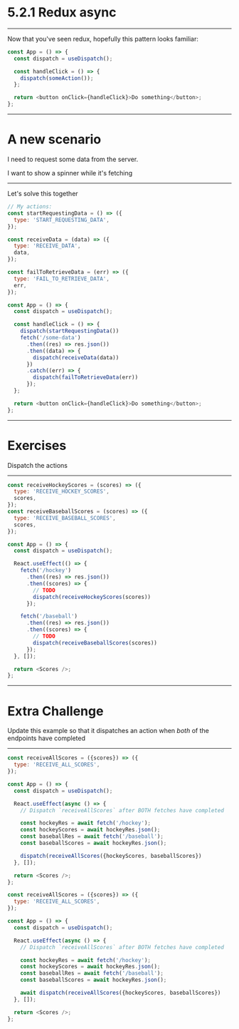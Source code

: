 # 5.2.1 Redux async

---

Now that you've seen redux, hopefully this pattern looks familiar:

```js
const App = () => {
  const dispatch = useDispatch();

  const handleClick = () => {
    dispatch(someAction());
  };

  return <button onClick={handleClick}>Do something</button>;
};
```

---

# A new scenario

I need to request some data from the server.

I want to show a spinner while it's fetching

---

Let's solve this together

```js
// My actions:
const startRequestingData = () => ({
  type: 'START_REQUESTING_DATA',
});

const receiveData = (data) => ({
  type: 'RECEIVE_DATA',
  data,
});

const failToRetrieveData = (err) => ({
  type: 'FAIL_TO_RETRIEVE_DATA',
  err,
});

const App = () => {
  const dispatch = useDispatch();

  const handleClick = () => {
    dispatch(startRequestingData())
    fetch('/some-data')
      .then((res) => res.json())
      .then((data) => {
        dispatch(receiveData(data))
      })
      .catch((err) => {
        dispatch(failToRetrieveData(err))
      });
  };

  return <button onClick={handleClick}>Do something</button>;
};
```

---

# Exercises

Dispatch the actions

---

```js
const receiveHockeyScores = (scores) => ({
  type: 'RECEIVE_HOCKEY_SCORES',
  scores,
});
const receiveBaseballScores = (scores) => ({
  type: 'RECEIVE_BASEBALL_SCORES',
  scores,
});

const App = () => {
  const dispatch = useDispatch();

  React.useEffect(() => {
    fetch('/hockey')
      .then((res) => res.json())
      .then((scores) => {
        // TODO
        dispatch(receiveHockeyScores(scores))
      });

    fetch('/baseball')
      .then((res) => res.json())
      .then((scores) => {
        // TODO
        dispatch(receiveBaseballScores(scores))
      });
  }, []);

  return <Scores />;
};
```

---

# Extra Challenge

Update this example so that it dispatches an action when _both_ of the endpoints have completed

---

```js
const receiveAllScores = ({scores}) => ({
  type: 'RECEIVE_ALL_SCORES',
});

const App = () => {
  const dispatch = useDispatch();

  React.useEffect(async () => {
    // Dispatch `receiveAllScores` after BOTH fetches have completed

    const hockeyRes = await fetch('/hockey');
    const hockeyScores = await hockeyRes.json();
    const baseballRes = await fetch('/baseball');
    const baseballScores = await hockeyRes.json();

    dispatch(receiveAllScores({hockeyScores, baseballScores})
  }, []);

  return <Scores />;
};
```


```js
const receiveAllScores = ({scores}) => ({
  type: 'RECEIVE_ALL_SCORES',
});

const App = () => {
  const dispatch = useDispatch();

  React.useEffect(async () => {
    // Dispatch `receiveAllScores` after BOTH fetches have completed

    const hockeyRes = await fetch('/hockey');
    const hockeyScores = await hockeyRes.json();
    const baseballRes = await fetch('/baseball');
    const baseballScores = await hockeyRes.json();

    await dispatch(receiveAllScores({hockeyScores, baseballScores})
  }, []);

  return <Scores />;
};
```

